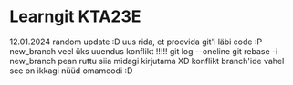 # Learngit KTA23E
12.01.2024 random update :D
uus rida, et proovida git'i läbi code :P
new_branch veel üks uuendus
konflikt !!!!!
git log --oneline
git rebase -i new_branch
pean ruttu siia midagi kirjutama XD
konflikt branch'ide vahel
see on ikkagi nüüd omamoodi :D